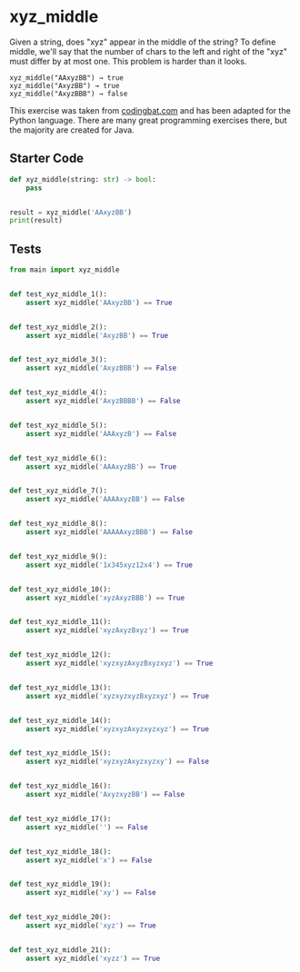 # xyz_middle




Given a string, does "xyz" appear in the middle of the string? To define middle, we'll say that the number of chars to the left and right of the "xyz" must differ by at most one. This problem is harder than it looks.

```
xyz_middle("AAxyzBB") → true
xyz_middle("AxyzBB") → true
xyz_middle("AxyzBBB") → false
```

This exercise was taken from [codingbat.com](https://codingbat.com/prob/p159772) and has been adapted for the Python language. There are many great programming exercises there, but the majority are created for Java.

## Starter Code
```python
def xyz_middle(string: str) -> bool:
    pass


result = xyz_middle('AAxyzBB')
print(result)
```

## Tests
```python
from main import xyz_middle


def test_xyz_middle_1():
    assert xyz_middle('AAxyzBB') == True


def test_xyz_middle_2():
    assert xyz_middle('AxyzBB') == True


def test_xyz_middle_3():
    assert xyz_middle('AxyzBBB') == False


def test_xyz_middle_4():
    assert xyz_middle('AxyzBBBB') == False


def test_xyz_middle_5():
    assert xyz_middle('AAAxyzB') == False


def test_xyz_middle_6():
    assert xyz_middle('AAAxyzBB') == True


def test_xyz_middle_7():
    assert xyz_middle('AAAAxyzBB') == False


def test_xyz_middle_8():
    assert xyz_middle('AAAAAxyzBBB') == False


def test_xyz_middle_9():
    assert xyz_middle('1x345xyz12x4') == True


def test_xyz_middle_10():
    assert xyz_middle('xyzAxyzBBB') == True


def test_xyz_middle_11():
    assert xyz_middle('xyzAxyzBxyz') == True


def test_xyz_middle_12():
    assert xyz_middle('xyzxyzAxyzBxyzxyz') == True


def test_xyz_middle_13():
    assert xyz_middle('xyzxyzxyzBxyzxyz') == True


def test_xyz_middle_14():
    assert xyz_middle('xyzxyzAxyzxyzxyz') == True


def test_xyz_middle_15():
    assert xyz_middle('xyzxyzAxyzxyzxy') == False


def test_xyz_middle_16():
    assert xyz_middle('AxyzxyzBB') == False


def test_xyz_middle_17():
    assert xyz_middle('') == False


def test_xyz_middle_18():
    assert xyz_middle('x') == False


def test_xyz_middle_19():
    assert xyz_middle('xy') == False


def test_xyz_middle_20():
    assert xyz_middle('xyz') == True


def test_xyz_middle_21():
    assert xyz_middle('xyzz') == True
```
